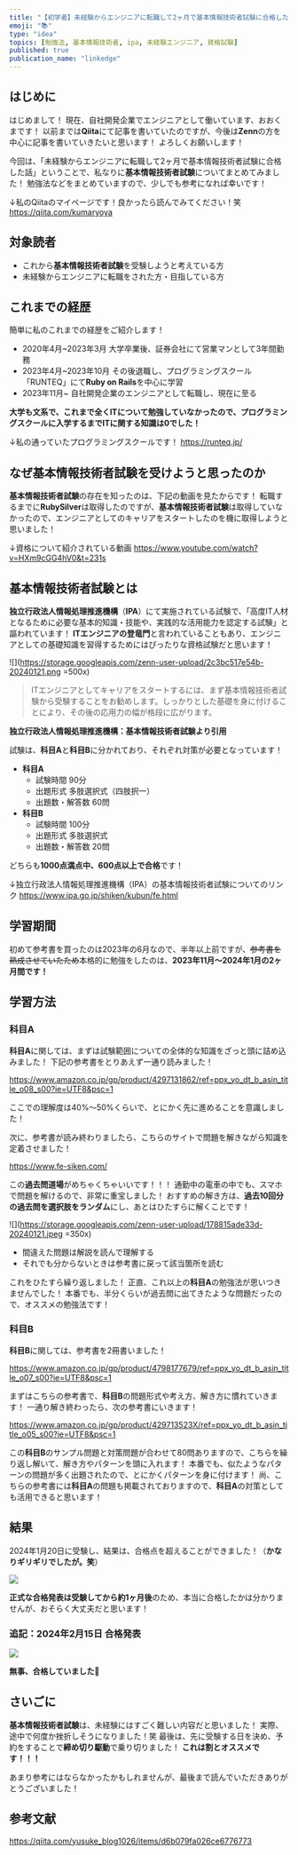 ```yaml
---
title: "【初学者】未経験からエンジニアに転職して2ヶ月で基本情報技術者試験に合格した話"
emoji: "📚"
type: "idea"
topics: [勉強法, 基本情報技術者, ipa, 未経験エンジニア, 資格試験]
published: true
publication_name: "linkedge"
---
```

## はじめに
はじめまして！
現在、自社開発企業でエンジニアとして働いています、おおくまです！
以前までは**Qiita**にて記事を書いていたのですが、今後は**Zenn**の方を中心に記事を書いていきたいと思います！
よろしくお願いします！

今回は、「未経験からエンジニアに転職して2ヶ月で基本情報技術者試験に合格した話」ということで、私なりに**基本情報技術者試験**についてまとめてみました！
勉強法などをまとめていますので、少しでも参考になれば幸いです！

↓私のQiitaのマイページです！良かったら読んでみてください！笑
https://qiita.com/kumaryoya

## 対象読者
- これから**基本情報技術者試験**を受験しようと考えている方
- 未経験からエンジニアに転職をされた方・目指している方

## これまでの経歴
簡単に私のこれまでの経歴をご紹介します！

- 2020年4月~2023年3月 大学卒業後、証券会社にて営業マンとして3年間勤務
- 2023年4月~2023年10月 その後退職し、プログラミングスクール「RUNTEQ」にて**Ruby on Rails**を中心に学習
- 2023年11月~ 自社開発企業のエンジニアとして転職し、現在に至る

**大学も文系で、これまで全くITについて勉強していなかったので、プログラミングスクールに入学するまでITに関する知識は0でした！**

↓私の通っていたプログラミングスクールです！
https://runteq.jp/

## なぜ基本情報技術者試験を受けようと思ったのか
**基本情報技術者試験**の存在を知ったのは、下記の動画を見たからです！
転職するまでに**RubySilver**は取得したのですが、**基本情報技術者試験**は取得していなかったので、エンジニアとしてのキャリアをスタートしたのを機に取得しようと思いました！

↓資格について紹介されている動画
https://www.youtube.com/watch?v=HXm9cGG4hV0&t=231s

## 基本情報技術者試験とは
**独立行政法人情報処理推進機構**（**IPA**）にて実施されている試験で、「高度IT人材となるために必要な基本的知識・技能や、実践的な活用能力を認定する試験」と謳われています！
**ITエンジニアの登竜門**と言われていることもあり、エンジニアとしての基礎知識を習得するためにはぴったりな資格試験だと思います！

![](https://storage.googleapis.com/zenn-user-upload/2c3bc517e54b-20240121.png =500x)

>ITエンジニアとしてキャリアをスタートするには、まず基本情報技術者試験から受験することをお勧めします。しっかりとした基礎を身に付けることにより、その後の応用力の幅が格段に広がります。

**独立行政法人情報処理推進機構：基本情報技術者試験より引用**

試験は、**科目A**と**科目B**に分かれており、それぞれ対策が必要となっています！

- **科目A**
  - 試験時間 90分
  - 出題形式 多肢選択式（四肢択一）
  - 出題数・解答数 60問
- **科目B**
  - 試験時間 100分
  - 出題形式 多肢選択式
  - 出題数・解答数 20問

どちらも**1000点満点中、600点以上で合格**です！

↓独立行政法人情報処理推進機構（IPA）の基本情報技術者試験についてのリンク
https://www.ipa.go.jp/shiken/kubun/fe.html

## 学習期間
初めて参考書を買ったのは2023年の6月なので、半年以上前ですが、~~参考書を熟成させていたため~~本格的に勉強をしたのは、**2023年11月〜2024年1月の2ヶ月間です！**

## 学習方法

### 科目A
**科目A**に関しては、まずは試験範囲についての全体的な知識をざっと頭に詰め込みました！
下記の参考書をとりあえず一通り読みました！

https://www.amazon.co.jp/gp/product/4297131862/ref=ppx_yo_dt_b_asin_title_o08_s00?ie=UTF8&psc=1

ここでの理解度は40%〜50%くらいで、とにかく先に進めることを意識しました！

次に、参考書が読み終わりましたら、こちらのサイトで問題を解きながら知識を定着させました！

https://www.fe-siken.com/

この**過去問道場**がめちゃくちゃいいです！！！
通勤中の電車の中でも、スマホで問題を解けるので、非常に重宝しました！
おすすめの解き方は、**過去10回分の過去問を選択肢をランダム**にし、あとはひたすらに解くことです！

![](https://storage.googleapis.com/zenn-user-upload/178815ade33d-20240121.jpeg =350x)

- 間違えた問題は解説を読んで理解する
- それでも分からないときは参考書に戻って該当箇所を読む

これをひたすら繰り返しました！
正直、これ以上の**科目A**の勉強法が思いつきませんでした！
本番でも、半分くらいが過去問に出てきたような問題だったので、オススメの勉強法です！

### 科目B
**科目B**に関しては、参考書を2冊書いました！

https://www.amazon.co.jp/gp/product/4798177679/ref=ppx_yo_dt_b_asin_title_o07_s00?ie=UTF8&psc=1

まずはこちらの参考書で、**科目B**の問題形式や考え方、解き方に慣れていきます！
一通り解き終わったら、次の参考書にいきます！

https://www.amazon.co.jp/gp/product/429713523X/ref=ppx_yo_dt_b_asin_title_o05_s00?ie=UTF8&psc=1

この**科目B**のサンプル問題と対策問題が合わせて80問ありますので、こちらを繰り返し解いて、解き方やパターンを頭に入れます！
本番でも、似たようなパターンの問題が多く出題されたので、とにかくパターンを身に付けます！
尚、こちらの参考書には**科目A**の問題も掲載されておりますので、**科目A**の対策としても活用できると思います！

## 結果　
2024年1月20日に受験し、結果は、合格点を超えることができました！（**かなりギリギリでしたが。笑**）

![](https://storage.googleapis.com/zenn-user-upload/a8acd2fec9af-20240121.jpeg)

**正式な合格発表は受験してから約1ヶ月後**のため、本当に合格したかは分かりませんが、おそらく大丈夫だと思います！

### 追記：2024年2月15日 合格発表

![](https://storage.googleapis.com/zenn-user-upload/dd9b29d0345f-20240218.jpeg)

**無事、合格していました🎉**

## さいごに
**基本情報技術者試験**は、未経験にはすごく難しい内容だと思いました！
実際、途中で何度か挫折しそうになりました！笑
最後は、先に受験する日を決め、予約をすることで**締め切り駆動**で乗り切りました！
**これは割とオススメです！！！**

あまり参考にはならなかったかもしれませんが、最後まで読んでいただきありがとうございました！

## 参考文献
https://qiita.com/yusuke_blog1026/items/d6b079fa026ce6776773
